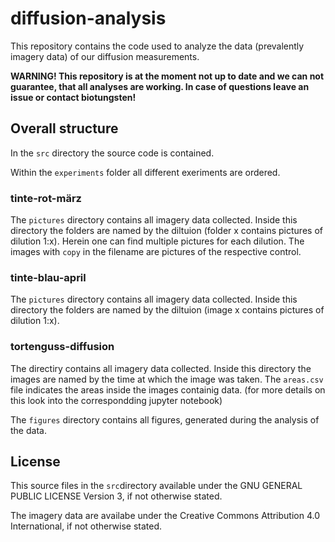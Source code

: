 # diffusion-analysis
This repository contains the code used to analyze the data (prevalently imagery data) of our diffusion measurements.

**WARNING! This repository is at the moment not up to date and we can not guarantee, that all analyses are working. In case of questions leave an issue or contact biotungsten!**

## Overall structure

In the `src` directory the source code is contained.

Within  the `experiments` folder all different exeriments are ordered.

### tinte-rot-märz
The `pictures` directory contains all imagery data collected. Inside this directory the folders are named by the diltuion (folder x contains pictures of dilution 1:x). Herein one can find multiple pictures for each dilution. The images with `copy` in the filename are pictures of the respective control.

### tinte-blau-april
The `pictures` directory contains all imagery data collected. Inside this directory the folders are named by the diltuion (image x contains pictures of dilution 1:x).

### tortenguss-diffusion
The directiry contains all imagery data collected. Inside this directory the images are named by the time at which the image was taken. The `areas.csv` file indicates the areas inside the images containig data. (for more details on this look into the correspondding jupyter notebook)

The `figures` directory contains all figures, generated during the analysis of the data.

## License
This source files in the `src`directory available under the GNU GENERAL PUBLIC LICENSE Version 3, if not otherwise stated.

The imagery data are availabe under the Creative Commons Attribution 4.0 International, if not otherwise stated.

